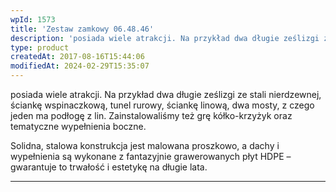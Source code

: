 ```yaml
---
wpId: 1573
title: 'Zestaw zamkowy 06.48.46'
description: 'posiada wiele atrakcji. Na przykład dwa długie ześlizgi ze stali nierdzewnej, ściankę wspinaczkową, tunel rurowy, ściankę linową, dwa mosty, z czego jeden ma podłogę z lin. Zainstalowaliśmy też grę kółko-krzyżyk oraz tematyczne wypełnienia boczne. Solidna, stalowa konstrukcja jest malowana proszkowo, a dachy i wypełnienia są wykonane z fantazyjnie grawerowanych płyt HDPE – gwarantuje to trwałość ...'
type: product
createdAt: 2017-08-16T15:44:06
modifiedAt: 2024-02-29T15:35:07
---
```



posiada wiele atrakcji. Na przykład dwa długie ześlizgi ze stali nierdzewnej, ściankę wspinaczkową, tunel rurowy, ściankę linową, dwa mosty, z czego jeden ma podłogę z lin. Zainstalowaliśmy też grę kółko-krzyżyk oraz tematyczne wypełnienia boczne.

Solidna, stalowa konstrukcja jest malowana proszkowo, a dachy i wypełnienia są wykonane z fantazyjnie grawerowanych płyt HDPE – gwarantuje to trwałość i estetykę na długie lata.

* * *